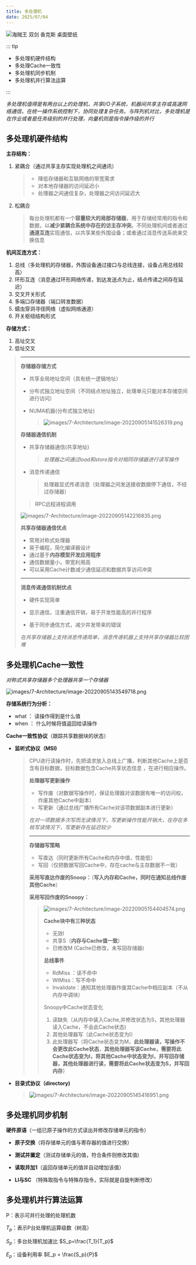 ```yaml
---
title: 多处理机
date: 2025/07/04
---
```


![海贼王 双剑 香克斯 桌面壁纸](https://bizhi1.com/wp-content/uploads/2024/06/one-piece-shanks-with-two-swords-desktop-wallpaper-small.jpg)

::: tip

- 多处理机硬件结构
- 多处理Cache一致性
- 多处理机同步机制
- 多处理机并行算法运算

:::

*多处理机值得是有两台以上的处理机，共享I/O子系统，机器间共享主存或高速网络通信，在统一操作系统控制下，协同处理复杂任务。与阵列机对比，多处理机是在作业或者是任务级别的并行处理，向量机则是指令操作级的并行*

## **多处理机硬件结构**

**主存结构：**

1. 紧耦合（通过共享主存实现处理机之间通讯）

   > - 降低存储器和互联网络的带宽需求
   > - 对本地存储器的访问延迟小
   > - 处理器之间通信复杂，处理器之间访问延迟大

2. 松耦合

   > 每台处理机都有一个**容量较大的局部存储器**，用于存储经常用的指令和数据，以**减少紧耦合系统中存在的访主存冲突**。不同处理机间或者通过**通道互连**实现通信，以共享某些外围设备；或者通过消息传送系统来交换信息



**机间互连方式：**

1. 总线（多处理机的存储器，外围设备通过接口与总线连接，设备占用总线较高）
2. 环形互连（消息通过环形网络传递，到达发送点为止，结点传递之间存在延迟）
3. 交叉开关形式
4. 多端口存储器（端口转发数据）
5. 蠕虫穿洞寻径网络（虚拟网络通道）
6. 开关枢纽结构形式



**存储方式：**

1. 高址交叉
2. 低址交叉



> ---
>
> **存储器存储方式**
>
> - 共享全局地址空间（具有统一逻辑地址）
>
> - 分布式独立地址空间（不同结点地址独立，处理单元只能对本存储空间进行访问）
>
> - NUMA机器(分布式独立地址)
>
>   >  ![images/7-Architecture/image-20220905141526319.png](images/7-Architecture/image-20220905141526319.png)
>
> **存储器通信机制**
>
> - 共享存储器通信(共享地址)
>
>   > *处理器之间通过load和store指令对相同存储器进行读写操作*
>
> - 消息传递通信
>
>   > 处理器显式传递消息（处理器之间发送接收数据停下通信，不经过存储器）
>
>  >RPC远程进程调用
>
> ![images/7-Architecture/image-20220905142216835.png](images/7-Architecture/image-20220905142216835.png) 
>
> 
>
> **共享存储器通信优点**
>
> - 常用对称式处理器
> - 易于编程，简化编译器设计
> - 通过基于**内存模型开发应用程序**
> - 通信数据量小，带宽利用高
> - 可以采用Cache计数减少通信延迟和数据共享访问冲突
>
> ---
>
> **消息传递通信机制优点**
>
> - 硬件实现简单
>
> - 显示通信，注重通信开销，易于开发性能高的并行程序
>
> - 基于同步通信方式，减少并发带来的错误
>
> 
>
> *在共享存储器上支持消息传递简单，消息传递机器上支持共享存储器比较困难*

## **多处理机Cache一致性**

*对称式共享存储器多个处理器共享一个存储器*

![images/7-Architecture/image-20220905143549718.png](images/7-Architecture/image-20220905143549718.png)

**存储系统行为分析：**

- what ： 读操作得到是什么值
- when ： 什么时候将值返回给读操作

**Cache一致性协议**（跟踪共享数据块的状态）

- **监听式协议（MSI)**

  > CPU进行读操作时，先把请求放入总线上广播，判断其他Cache上是否含有目标数据，目标数据包含Cache共享状态信息 ，在进行相应操作。
  >
  > **处理器写更新操作**
  >
  > - 写作废（对数据写操作时，保证处理器对该数据有唯一的访问权，作废其他Cache中副本）
  > - 写更新（通过总线广播所有Cache对该项数据副本进行更新）
  >
  > *在对一项数据多次写而无读情况下，写更新操作性能开销大，在存在多核写读情况下，写更新存在延迟较少*
  >
  > ---
  >
  > **存储器写策略**
  >
  > - 写直达（同时更新所有Cache和内存中值，性能低）
  > - 写回（仅把数据写回Cache中，存在cache与主存数据不一致）
  >
  > 
  >
  > **采用写直达作废的Snoop：**（**写入内存和Cache，同时在通知总线作废其他Cache**）
  >
  > 
  >
  > **采用写回作废的Snoopy：**
  >
  > > ![images/7-Architecture/image-20220905154404574.png](images/7-Architecture/image-20220905154404574.png) 
  > >
  > > **Cache块中有三种状态**
  > >
  > > - 无效I
  > > - 共享S（**内存与Cache值一致**）
  > > - 已修改M (Cache已修改，未写回存储器)
  > >
  > > **总线事件**
  > >
  > > - RdMiss ：读不命中 
  > > - WtMiss：写不命中
  > > - Invalidate：通知其他处理器作废其Cache中相应副本（不从内存中调块）
  > >
  > > Snoopy中Cache状态变化
  > >
  > > 1. 读缺失（从内存中装入Cache,并修改状态为S，其他处理器读入Cache，不会此Cache状态)
  > > 2. 其他处理器写（此Cache状态变为I）
  > > 3. 此处理器写（将Cache状态变为M，**此处理器读，写操作不会更改此Cache状态**，**其他处理器写该Cache，需要将此Cache状态变为I，将其他Cache中状态变为I，并写回存储器，其他处理器进行读，需要将此Cache状态变为S，并写回内存**）

- **目录式协议（directory)**

  > ![images/7-Architecture/image-20220905145416951.png](images/7-Architecture/image-20220905145416951.png)  



## **多处理机同步机制**

**硬件原语**（一组已原子操作的方式读出并修改存储单元的指令）

- **原子交换**（将存储单元的值与寄存器的值进行交换）

- **测试并置定**（测试存储单元的值，符合条件则修改其值)

- **读取并加1**（返回存储单元的值并自动增加该值）

- **LI与SC** （特殊取指令与特殊存指令，实际就是自旋判断修改）



## **多处理机并行算法运算**

P：表示可并行处理的处理机数

$T_p$：表示P台处理机运算级数（树高）

$S_p$：多台处理机加速比 $S_p=\frac{T_1}{T_p}$

$E_p$：设备利用率  $E_p = \frac{S_p}{P}$
